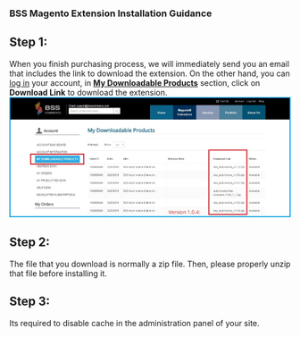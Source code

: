 ### BSS Magento Extension Installation Guidance
Step 1:
-------------------------------------
When you finish purchasing process, we will immediately send you an email that includes the link to download the extension.
On the other hand, you can [log in](https://bsscommerce.com/customer/account/login/) your account, in [**My Downloadable Products**](https://bsscommerce.com/downloadable/customer/products/) section, click on **Download Link** to download the extension.  
![bss_installation_guide_1](images/bss_installation_guide_1.jpg)  

Step 2:
--------------------------------------
The file that you download is normally a zip file. Then, please properly unzip that file before installing it.

Step 3:
--------------------------------------
Its required to disable cache in the administration panel of your site.  


